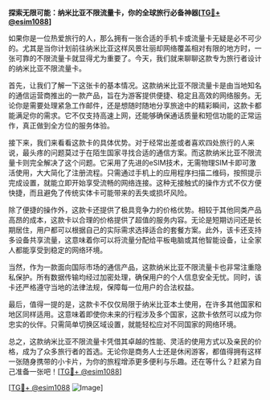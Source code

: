 **探索无限可能：纳米比亚不限流量卡，你的全球旅行必备神器[[TG💪+ @esim1088](https://t.me/s/esim1088)]**

如果你是一位热爱旅行的人，那么拥有一张合适的手机卡或流量卡无疑是必不可少的。尤其是当你计划前往纳米比亚这样风景壮丽却网络覆盖相对有限的地方时，一张可靠的不限流量卡就显得尤为重要了。今天，我们就来聊聊这款专为旅行者设计的纳米比亚不限流量卡。

首先，让我们了解一下这张卡的基本情况。这款纳米比亚不限流量卡是由当地知名的通信运营商推出的一款产品，旨在为游客提供便捷、稳定且高效的网络服务。无论你是需要处理紧急工作邮件，还是想随时随地分享旅途中的精彩瞬间，这款卡都能满足你的需求。它不仅支持高速上网，还能够确保通话质量和短信功能的正常运作，真正做到全方位的服务体验。

接下来，我们来看看这款卡的具体优势。对于经常出差或者喜欢四处旅行的人来说，最头疼的问题莫过于在陌生国家寻找合适的通信方案。而这款纳米比亚不限流量卡则完全解决了这个问题。它采用了先进的eSIM技术，无需物理SIM卡即可激活使用，大大简化了注册流程。只需通过手机上的应用程序扫描二维码，按照提示完成设置，就能立即开始享受流畅的网络连接。这种无接触式的操作方式不仅方便快捷，而且避免了传统实体卡可能带来的丢失或损坏风险。

除了便捷的操作外，这款卡还提供了极具竞争力的价格优势。相较于其他同类产品高昂的成本，这款卡以合理的价格提供了超值的服务内容。无论是短期访问还是长期居住，用户都可以根据自己的实际需求选择适合的套餐方案。此外，该卡还支持多设备共享流量，这意味着你可以将流量分配给平板电脑或其他智能设备，让全家人都能享受到稳定的网络环境。

当然，作为一款面向国际市场的通信产品，这款纳米比亚不限流量卡也非常注重隐私保护。所有数据传输均经过加密处理，确保用户的个人信息安全无忧。同时，该卡还严格遵守当地的法律法规，保障每一位用户的合法权益。

最后，值得一提的是，这款卡不仅仅局限于纳米比亚本土使用，在许多其他国家和地区同样适用。这意味着即使你未来的行程涉及多个国家，这款卡依然可以成为你忠实的伙伴。只需简单切换区域设置，就能轻松应对不同国家的网络环境。

总之，这款纳米比亚不限流量卡凭借其卓越的性能、灵活的使用方式以及亲民的价格，成为了众多旅行者的首选。无论你是商务人士还是休闲游客，都值得拥有这样一张随身携带的小卡片，为你的旅程增添更多便利与乐趣。还在等什么？赶紧为自己准备一张吧！[[TG💪+ @esim1088](https://t.me/s/esim1088)]

[[TG💪+ @esim1088](https://t.me/s/esim1088) ![Image](https://i.postimg.cc/4NQfJmqS/Snipaste-2025-05-13-00-14-12.png)]